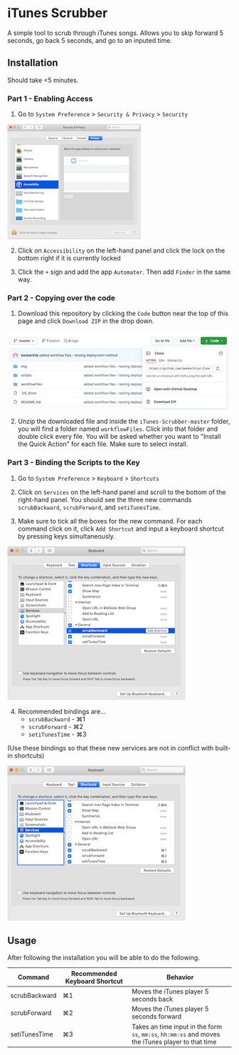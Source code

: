# iTunes Scrubber

A simple tool to scrub through iTunes songs. Allows you to skip forward 5 seconds, go back 5 seconds, and go to an inputed time.

## Installation

Should take <5 minutes.

### Part 1 - Enabling Access

1. Go to `System Preference` > `Security & Privacy` > `Security`

![Image of security screen](img/setupaccess.png)


2. Click on `Accessibility` on the left-hand panel and click the lock on the bottom right if it is currently locked

3. Click the `+` sign and add the app `Automater`. Then add `Finder` in the same way.

### Part 2 - Copying over the code
1. Download this repository by clicking the `Code` button near the top of this page and click `Download ZIP` in the drop down.

![Image of github download option](img/githubdl.png)

2. Unzip the downloaded file and inside the `iTunes-Scrubber-master` folder, you will find a folder named `workflowFiles`. Click into that folder and double click every file. You will be asked whether you want to "Install the Quick Action" for each file. Make sure to select install.


### Part 3 - Binding the Scripts to the Key

1. Go to `System Preference` > `Keyboard` > `Shortcuts`

2. Click on `Services` on the left-hand panel and scroll to the bottom of the right-hand panel. You should see the three new commands `scrubBackward`, `scrubForward`, and `setiTunesTime`.

3. Make sure to tick all the boxes for the new command. For each command click on it,  click `Add Shortcut` and input a keyboard shortcut by pressing keys simultaneously.

![Image of keyboard shortcut panel](img/firststep.png)

4. Recommended bindings are...
    - `scrubBackward` - ⌘1
    - `scrubForward` - ⌘2
    - `setiTunesTime` - ⌘3

(Use these bindings so that these new services are not in conflict with built-in shortcuts)

![Image of keyboard shortcut panel finished](img/finished.png)


## Usage

After following the installation you will be able to do the following.

| Command      |  Recommended Keyboard Shortcut |  Behavior |
| -------------| ----------| --|
| scrubBackward| ⌘1        | Moves the iTunes player 5 seconds back|
| scrubForward | ⌘2        | Moves the iTunes player 5 seconds forward |
| setiTunesTime| ⌘3        | Takes an time input in the form `ss`, `mm:ss`, `hh:mm:ss` and moves the iTunes player to that time  |
